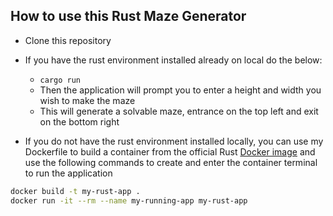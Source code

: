 ## How to use this Rust Maze Generator
- Clone this repository
- If you have the rust environment installed already on local do the below:
    - ``` cargo run ```
    - Then the application will prompt you to enter a height and width you wish to make the maze
    - This will generate a solvable maze, entrance on the top left and exit on the bottom right

- If you do not have the rust environment installed locally, you can use my Dockerfile to build a container from the official Rust [Docker image](https://hub.docker.com/_/rust/) and use the following commands to create and enter the container terminal to run the application

```bash
docker build -t my-rust-app .
docker run -it --rm --name my-running-app my-rust-app
```

